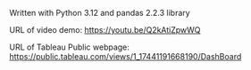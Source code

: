 Written with Python 3.12 and pandas 2.2.3 library

URL of video demo: https://youtu.be/Q2kAtiZpwWQ

URL of Tableau Public webpage: https://public.tableau.com/views/1_17441191668190/DashBoard
